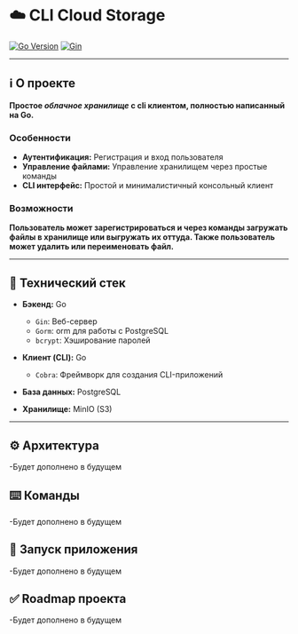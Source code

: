 # ☁️ **CLI Cloud Storage**
[![Go Version](https://img.shields.io/badge/Go-1.25-blue.svg)](https://golang.org) [![Gin](https://img.shields.io/badge/Gin-1.10-blue)](https://gin-gonic.com/)

---
## ℹ️ О проекте
 **Простое *облачное хранилище* с cli клиентом, полностью написанный на Go.**

### Особенности
- **Аутентификация:** Регистрация и вход пользователя
- **Управление файлами:** Управление хранилищем через простые команды
- **CLI интерфейс:** Простой и минималистичный консольный клиент
### Возможности
**Пользователь может зарегистрироваться и через команды загружать файлы в хранилище или выгружать их оттуда. Также пользователь может удалить или переименовать файл.**


---
## 🔨 Технический стек

* **Бэкенд:** Go
    * `Gin`: Веб-сервер
    * `Gorm`: orm для работы с PostgreSQL
    * `bcrypt`: Хэширование паролей
    
* **Клиент (CLI):** Go
    * `Cobra`: Фреймворк для создания CLI-приложений
* **База данных:** PostgreSQL
* **Хранилище:** MinIO (S3)
---
## ⚙️ Архитектура
-Будет дополнено в будущем

## ⌨️ Команды
-Будет дополнено в будущем
## 🚀 Запуск приложения
-Будет дополнено в будущем
## ✅ Roadmap проекта
-Будет дополнено в будущем